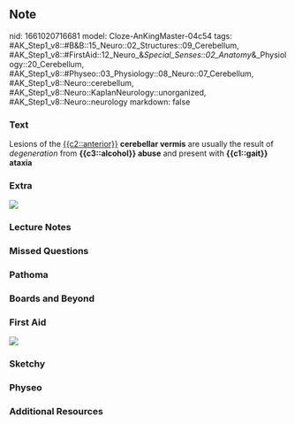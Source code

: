 ## Note
nid: 1661020716681
model: Cloze-AnKingMaster-04c54
tags: #AK_Step1_v8::#B&B::15_Neuro::02_Structures::09_Cerebellum, #AK_Step1_v8::#FirstAid::12_Neuro_&_Special_Senses::02_Anatomy_&_Physiology::20_Cerebellum, #AK_Step1_v8::#Physeo::03_Physiology::08_Neuro::07_Cerebellum, #AK_Step1_v8::Neuro::cerebellum, #AK_Step1_v8::Neuro::KaplanNeurology::unorganized, #AK_Step1_v8::Neuro::neurology
markdown: false

### Text
<div>
  Lesions of the <u>{{c2::anterior}}</u> <b>cerebellar vermis</b>
  are usually the result of <i>degeneration</i> from
  <b>{{c3::alcohol}} abuse</b> and present with <b>{{c1::gait}}
  ataxia</b>
</div>

### Extra
<div><img src="paste-181870390149456.jpg" class=""></div>

### Lecture Notes


### Missed Questions


### Pathoma


### Boards and Beyond


### First Aid
<img src="tmpES3I_l.png">

### Sketchy


### Physeo


### Additional Resources


